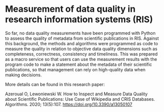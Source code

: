 # Measurement of data quality in research information systems (RIS)

So far, no data quality measurements have been programmed with Python to assess the quality of metadata from scientific publications in RIS. Against this background, the methods and algorithms were programmed as code to measure the quality in relation to objective data quality dimensions such as completeness, correctness, consistency and timeliness. This was prepared as a macro service so that users can use the measurement results with the program code to make a statement about the metadata of their scientific publications, so that management can rely on high-quality data when making decisions.


More details can be found in this research paper:

Azeroual O, Lewoniewski W. How to Inspect and Measure Data Quality about Scientific Publications: Use Case of Wikipedia and CRIS Databases. Algorithms. 2020; 13(5):107. https://doi.org/10.3390/a13050107 
